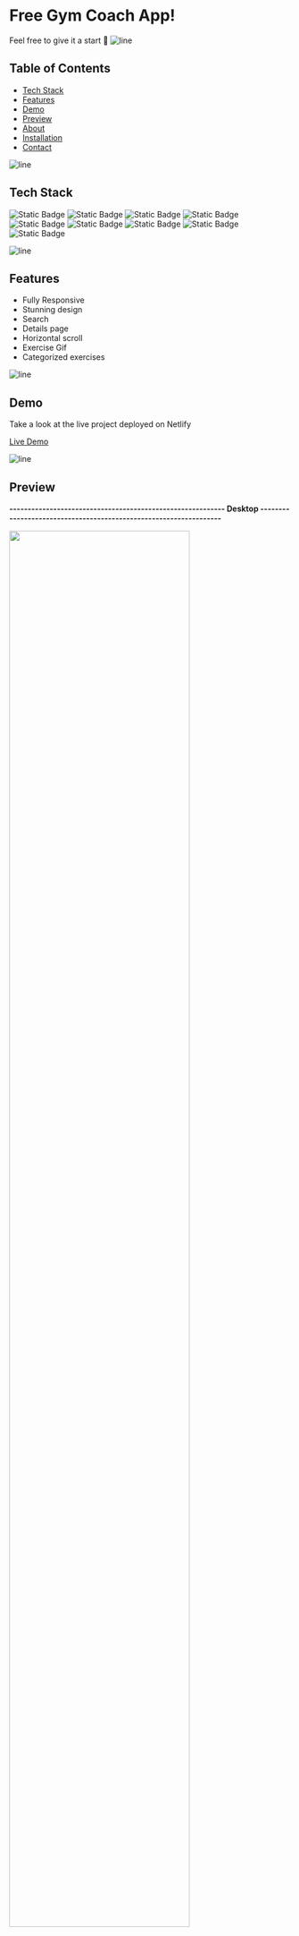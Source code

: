 # Free Gym Coach App! 

Feel free to give it a start 🌟
![line]

## Table of Contents

- [Tech Stack](#tech-stack)
- [Features](#features)
- [Demo](#demo)
- [Preview](#preview)
- [About](#about)
- [Installation](#installation)
- [Contact](#contact)

![line]

## Tech Stack
![Static Badge](https://img.shields.io/badge/JavaScript-black?style=for-the-badge&logo=javascript)
![Static Badge](https://img.shields.io/badge/Create%2FReact%2FApp-black?style=for-the-badge&logo=react)
![Static Badge](https://img.shields.io/badge/create%2Freact%2Fapp-black?style=for-the-badge&logo=react)
![Static Badge](https://img.shields.io/badge/context%2Fapi-black?style=for-the-badge)
![Static Badge](https://img.shields.io/badge/Rapid%2Fapi-black?style=for-the-badge&logo=rapid)
![Static Badge](https://img.shields.io/badge/MUI-black?style=for-the-badge&logo=mui)
![Static Badge](https://img.shields.io/badge/CSS-black?style=for-the-badge&logo=CSS3)
![Static Badge](https://img.shields.io/badge/.env-black?style=for-the-badge&logo=.env)
![Static Badge](https://img.shields.io/badge/Netlify-black?style=for-the-badge&logo=netlify)


![line]

## Features
- Fully Responsive
- Stunning design
- Search
- Details page
- Horizontal scroll
- Exercise Gif
- Categorized exercises
  
![line]

## Demo

Take a look at the live project deployed on Netlify

[Live Demo](https://free-coach-skyde.netlify.app)

![line]

## Preview

**----------------------------------------------------------- Desktop ------------------------------------------------------------------**

<img src="https://github.com/Sky-De/Free-Gym-Coach-App/assets/79264045/e02285a6-d3c7-4429-9cad-9bda07e1dac4" width="80%">

<img src="https://github.com/Sky-De/Free-Gym-Coach-App/assets/79264045/93b73431-1b0c-4779-a8aa-f1ed42b4280f" width="80%">

<img src="https://github.com/Sky-De/Free-Gym-Coach-App/assets/79264045/f6004fa1-8339-4751-ada5-4eeec26301df" width="80%">


**----------------------------------------------------------- Mobile ------------------------------------------------------------------**

<img src="https://github.com/Sky-De/Free-Gym-Coach-App/assets/79264045/681695b8-5c02-4499-aee8-783a3af8fcff" width="270">


![line]

## About

Title:  🛍️ Gym Exercise Coach App, where productivity meets innovation! 
Welcome to the Gym Exercise Coach App, a powerful and intuitive web application designed to elevate your fitness journey. This app is developed using React JS and JavaScript, leveraging the Context API for state management and Rapid API endpoints for seamless data integration. The modern and responsive UI is crafted with Material-UI (MUI), providing an aesthetically pleasing and user-friendly experience.
![line]

## EXPLAIN Features

**Exercise Library:** Access a diverse collection of exercises with detailed information, including step-by-step instructions, muscle groups targeted, and related videos from YouTube to master each exercise.

**Category Selection:** Easily navigate through exercises by selecting specific categories, facilitated by a horizontal scroll list for quick and intuitive exploration.

**Search Functionality:** Find exercises instantly by using the search input, with real-time results displayed for a frictionless user experience.

**Pagination:** Organize and browse through the extensive exercise library efficiently using pagination controls.

**Exercise Details Page:** Dive deeper into each exercise with a dedicated details page providing comprehensive information, ensuring you have everything you need to perform the exercise correctly.


![line]

## Installation

Provided step-by-step instructions on how to install and run this project locally.

```bash
# Clone the repository
git clone [https://github.com/Sky-De/typescript_mern_app](https://github.com/Sky-De/Free-Gym-Coach-App)

# Change directory
cd directory

# Add .env variables
check .env.example

# Install dependencies
npm install

# Run the project
npm run start
```
![line]

[line]: https://user-images.githubusercontent.com/75939390/137615281-3a875960-92cc-407f-97fe-fd2319bdb252.png
## Contact

**skyDe**

[LinkedIn](https://www.linkedin.com/in/sky-de-763248228)

[GitHub](https://github.com/Sky-De)

[Twitter](https://twitter.com/SkyDe1991?t=b2SJxGA4wmHwwgxDUUtE8Q&s=09)
